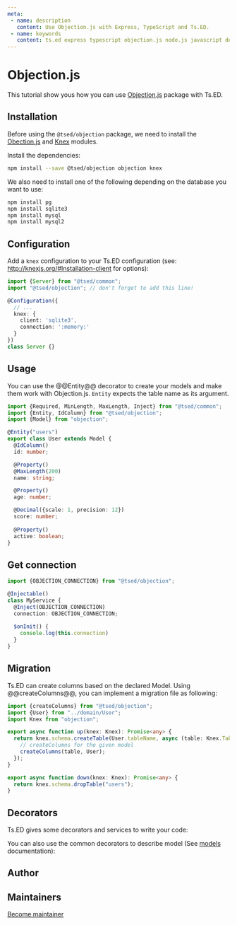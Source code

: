 ```yaml
---
meta:
 - name: description
   content: Use Objection.js with Express, TypeScript and Ts.ED.
 - name: keywords
   content: ts.ed express typescript objection.js node.js javascript decorators
---
```

# Objection.js 

<Badge text="alpha" /> <Badge text="Contributors are welcome" />

This tutorial show yous how you can use [Objection.js](https://vincit.github.io/objection.js/) package with Ts.ED.

## Installation

Before using the `@tsed/objection` package, we need to install the [Obection.js](https://www.npmjs.com/package/objection) and [Knex](https://www.npmjs.com/package/knex) modules.

Install the dependencies:

```bash
npm install --save @tsed/objection objection knex
```

We also need to install one of the following depending on the database you want to use:

```bash
npm install pg
npm install sqlite3
npm install mysql
npm install mysql2
```

## Configuration

Add a `knex` configuration to your Ts.ED configuration (see: http://knexjs.org/#Installation-client for options):

```typescript
import {Server} from "@tsed/common";
import "@tsed/objection"; // don't forget to add this line!

@Configuration({
  // ...
  knex: {
    client: 'sqlite3',
    connection: ':memory:'
  }
})
class Server {}
```

## Usage

You can use the @@Entity@@ decorator to create your models and make them work with Objection.js. `Entity` expects the table name as its argument.

```typescript
import {Required, MinLength, MaxLength, Inject} from "@tsed/common";
import {Entity, IdColumn} from "@tsed/objection";
import {Model} from "objection"; 

@Entity("users")
export class User extends Model {
  @IdColumn()
  id: number;

  @Property()
  @MaxLength(200)
  name: string;

  @Property()
  age: number;

  @Decimal({scale: 1, precision: 12})
  score: number;
  
  @Property()
  active: boolean;
}
```

## Get connection

```typescript
import {OBJECTION_CONNECTION} from "@tsed/objection"; 

@Injectable()
class MyService {
  @Inject(OBJECTION_CONNECTION)
  connection: OBJECTION_CONNECTION;
  
  $onInit() {
    console.log(this.connection)
  }
}
```

## Migration

Ts.ED can create columns based on the declared Model. Using @@createColumns@@, you can implement 
a migration file as following:

```typescript
import {createColumns} from "@tsed/objection";
import {User} from "../domain/User";
import Knex from "objection";

export async function up(knex: Knex): Promise<any> {
  return knex.schema.createTable(User.tableName, async (table: Knex.TableBuilder) => {
    // createColumns for the given model 
    createColumns(table, User);
  });
}

export async function down(knex: Knex): Promise<any> {
  return knex.schema.dropTable("users");
}
```

## Decorators

Ts.ED gives some decorators and services to write your code:

<ApiList query="status.includes('decorator') && status.includes('objection')" />

You can also use the common decorators to describe model (See [models](/docs/model.html) documentation):

<ApiList query="status.includes('decorator') && status.includes('schema')" />

## Author 

<GithubContributors :users="['stefanvanherwijnen']"/>

## Maintainers

<GithubContributors :users="['stefanvanherwijnen']"/>

<div class="container--centered container--padded">
<a href="/contributing.html" class="nav-link button">
 Become maintainer
</a>
</div>
